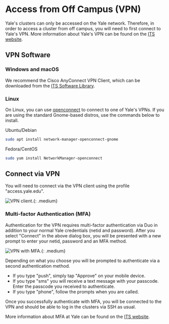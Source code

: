 # Access from Off Campus (VPN)

Yale's clusters can only be accessed on the Yale network. Therefore, in order to access a cluster from off campus, you will need to first connect to Yale's VPN. More information about Yale's VPN can be found on the [ITS website](https://yale.service-now.com/it?id=service_offering&sys_id=c4684dcd6fbb31007ee2abcf9f3ee4f2).

## VPN Software
### Windows and macOS

We recommend the Cisco AnyConnect VPN Client, which can be downloaded from the [ITS Software Library](http://software.yale.edu/software/cisco-vpn-anyconnect).

### Linux

On Linux, you can use [openconnect](http://www.infradead.org/openconnect) to connect to one of Yale's VPNs. If you are using the standard Gnome-based distros, use the commands below to install.

Ubuntu/Debian

``` bash
sudo apt install network-manager-openconnect-gnome
```

Fedora/CentOS

``` bash
sudo yum install NetworkManager-openconnect
```

## Connect via VPN

You will need to connect via the VPN client using the profile "access.yale.edu".

![VPN client.](/img/vpn1.png){: .medium}

### Multi-factor Authentication (MFA)

Authentication for the VPN requires multi-factor authentication via Duo in addition to your normal Yale credentials (netid and password). After you select "Connect" in the above dialog box, you will be presented with a new prompt to enter your netid, password and an MFA method.

![VPN with MFA.](/img/vpn2.png){: .medium}

Depending on what you choose you will be prompted to authenticate via a second authentication method.

* If you type "push", simply tap "Approve" on your mobile device.
* If you type "sms" you will receive a text message with your passcode. Enter the passcode you received to authenticate.
* If you type "phone", follow the prompts when you are called.

Once you successfully authenticate with MFA, you will be connected to the VPN and should be able to log in the clusters via SSH as usual.

More information about MFA at Yale can be found on the [ITS website](https://cybersecurity.yale.edu/topic/use-yales-multifactor-authentication-mfa-service).